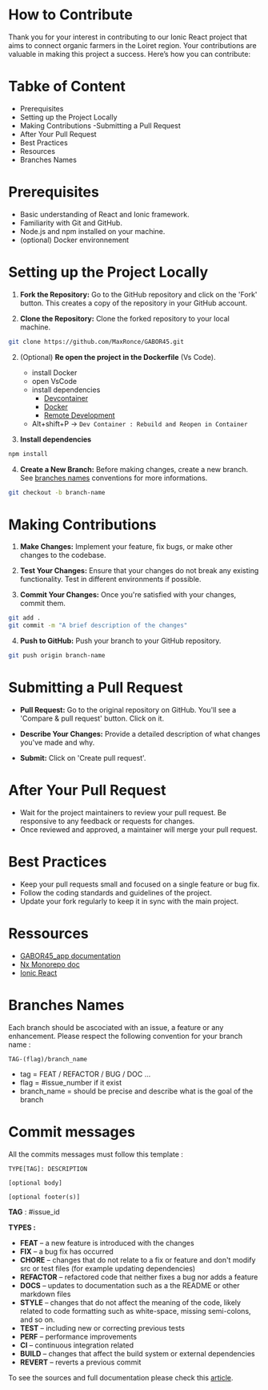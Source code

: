# How to Contribute
Thank you for your interest in contributing to our Ionic React project that aims to connect organic farmers in the Loiret region. Your contributions are valuable in making this project a success. Here’s how you can contribute:

# Tabke of Content
- Prerequisites
- Setting up the Project Locally
- Making Contributions
-Submitting a Pull Request
- After Your Pull Request
- Best Practices
- Resources
- Branches Names

# Prerequisites
- Basic understanding of React and Ionic framework.
- Familiarity with Git and GitHub.
- Node.js and npm installed on your machine.
- (optional) Docker environnement

# Setting up the Project Locally

1.  **Fork the Repository:** Go to the GitHub repository and click on the 'Fork' button. This creates a copy of the repository in your GitHub account.

2. **Clone the Repository:** Clone the forked repository to your local machine. 

```bash
git clone https://github.com/MaxRonce/GABOR45.git
```
2. (Optional) **Re open the project in the Dockerfile** (Vs Code).
    - install Docker
    - open VsCode
    - install dependencies 
        - [Devcontainer](https://marketplace.visualstudio.com/items?itemName=ms-vscode-remote.remote-containers)
        - [Docker](https://marketplace.visualstudio.com/items?itemName=ms-azuretools.vscode-docker)
        - [Remote Development](https://marketplace.visualstudio.com/items?itemName=ms-vscode-remote.vscode-remote-extensionpack)
    - Alt+shift+P -> ``Dev Container : Rebuild and Reopen in Container``


3. **Install dependencies** 
```bash
npm install
```

4. **Create a New Branch:** Before making changes, create a new branch. See [branches names](#branches-Names) conventions for more informations.

```bash
git checkout -b branch-name
```

# Making Contributions

1. **Make Changes:** Implement your feature, fix bugs, or make other changes to the codebase.

2. **Test Your Changes:** Ensure that your changes do not break any existing functionality. Test in different environments if possible.

3. **Commit Your Changes:** Once you're satisfied with your changes, commit them.


```bash
git add .
git commit -m "A brief description of the changes"
```

4. **Push to GitHub:** Push your branch to your GitHub repository.


```bash
git push origin branch-name
```

# Submitting a Pull Request
- **Pull Request:** Go to the original repository on GitHub. You'll see a 'Compare & pull request' button. Click on it.

- **Describe Your Changes:** Provide a detailed description of what changes you've made and why.

- **Submit:** Click on 'Create pull request'.

# After Your Pull Request
- Wait for the project maintainers to review your pull request. Be responsive to any feedback or requests for changes.
- Once reviewed and approved, a maintainer will merge your pull request.

# Best Practices
- Keep your pull requests small and focused on a single feature or bug fix.
- Follow the coding standards and guidelines of the project.
- Update your fork regularly to keep it in sync with the main project.

# Ressources 

- [GABOR45_app documentation](/apps/GABOR45/README.md)
- [Nx Monorepo doc](README.md)
- [Ionic React](https://ionicframework.com/docs/react)

# Branches Names

Each branch should be ascociated with an issue, a feature or any enhancement. Please respect the following convention for your branch name : 

```TAG-(flag)/branch_name```
- tag = FEAT / REFACTOR / BUG / DOC ...
- flag = #issue_number if it exist
- branch_name = should be precise and describe what is the goal of the branch

# Commit messages

All the commits messages must follow this template : 

```
TYPE[TAG]: DESCRIPTION

[optional body]

[optional footer(s)]
```

**TAG** : #issue_id

**TYPES :**
- **FEAT** – a new feature is introduced with the changes
- **FIX** – a bug fix has occurred
- **CHORE** – changes that do not relate to a fix or feature and don't modify src or test files (for example updating dependencies)
- **REFACTOR** – refactored code that neither fixes a bug nor adds a feature
- **DOCS** – updates to documentation such as a the README or other markdown files
- **STYLE** – changes that do not affect the meaning of the code, likely related to code formatting such as white-space, missing semi-colons, and so on.
- **TEST** – including new or correcting previous tests
- **PERF** – performance improvements
- **CI** – continuous integration related
- **BUILD** – changes that affect the build system or external dependencies
- **REVERT** – reverts a previous commit

To see the sources and full documentation please check this [article](https://www.freecodecamp.org/news/how-to-write-better-git-commit-messages/).
